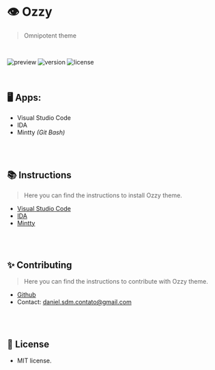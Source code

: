 # 👁 Ozzy
> Omnipotent theme

<br>

![preview](https://i.imgur.com/l4LKH7Z.jpg)
![version](https://img.shields.io/badge/VERSION-1.0.0-brightgreen.svg?style=for-the-badge)
![license](https://img.shields.io/badge/LICENSE-MIT-blue.svg?style=for-the-badge)

<br>

## 🖥️ Apps:
- Visual Studio Code
- IDA
- Mintty *(Git Bash)*

<br><br>

## 📚 Instructions
> Here you can find the instructions to install Ozzy theme. 

* [Visual Studio Code](https://github.com/oppsec/Ozzy/tree/master/vscode)
* [IDA](https://github.com/oppsec/Ozzy/tree/master/ida)
* [Mintty](https://github.com/oppsec/Ozzy/tree/master/mintty)

<br><br>

## ✨ Contributing
> Here you can find the instructions to contribute with Ozzy theme.

* [Github](https://github.com/oppsec/Ozzy)
* Contact: daniel.sdm.contato@gmail.com

<br><br>

## 📄 License
- MIT license.
